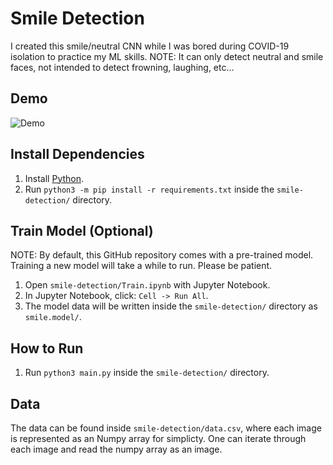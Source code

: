 # Smile Detection

I created this smile/neutral CNN while I was bored during COVID-19 isolation to practice my ML skills.
NOTE: It can only detect neutral and smile faces, not intended to detect frowning, laughing, etc...

## Demo

![Demo](https://raw.githubusercontent.com/edumorlom/smile-detection/main/demo.gif)

## Install Dependencies

1. Install [Python](https://www.python.org/downloads/).
2. Run `python3 -m pip install -r requirements.txt` inside the `smile-detection/` directory.

## Train Model (Optional)

NOTE: By default, this GitHub repository comes with a pre-trained model.
Training a new model will take a while to run. Please be patient.

1. Open `smile-detection/Train.ipynb` with Jupyter Notebook.
2. In Jupyter Notebook, click: `Cell -> Run All`.
3. The model data will be written inside the `smile-detection/` directory as `smile.model/`.


## How to Run

1. Run `python3 main.py` inside the `smile-detection/` directory.

## Data

The data can be found inside `smile-detection/data.csv`, where each image is represented as an Numpy array for simplicty.
One can iterate through each image and read the numpy array as an image.
